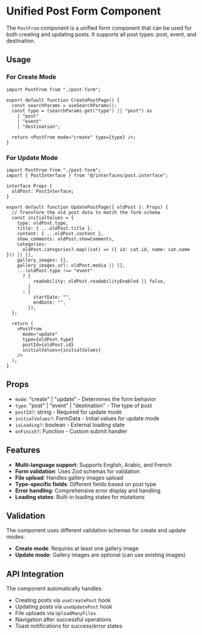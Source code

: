 # Unified Post Form Component

The `PostFrom` component is a unified form component that can be used for both creating and updating posts. It supports all post types: post, event, and destination.

## Usage

### For Create Mode

```tsx
import PostFrom from "./post-form";

export default function CreatePostPage() {
  const searchParams = useSearchParams();
  const type = (searchParams.get("type") || "post") as
    | "post"
    | "event"
    | "destination";

  return <PostFrom mode="create" type={type} />;
}
```

### For Update Mode

```tsx
import PostFrom from "./post-form";
import { PostInterface } from "@/interfaces/post.interface";

interface Props {
  oldPost: PostInterface;
}

export default function UpdatePostPage({ oldPost }: Props) {
  // Transform the old post data to match the form schema
  const initialValues = {
    type: oldPost.type,
    title: { ...oldPost.title },
    content: { ...oldPost.content },
    show_comments: oldPost.showComments,
    categories:
      oldPost.categories?.map((cat) => ({ id: cat.id, name: cat.name })) || [],
    gallery_images: [],
    gallery_images_url: oldPost.media || [],
    ...(oldPost.type !== "event"
      ? {
          readability: oldPost.readabilityEnabled || false,
        }
      : {
          startDate: "",
          endDate: "",
        }),
  };

  return (
    <PostFrom
      mode="update"
      type={oldPost.type}
      postId={oldPost.id}
      initialValues={initialValues}
    />
  );
}
```

## Props

- `mode`: "create" | "update" - Determines the form behavior
- `type`: "post" | "event" | "destination" - The type of post
- `postId?`: string - Required for update mode
- `initialValues?`: FormData - Initial values for update mode
- `isLoading?`: boolean - External loading state
- `onFinish?`: Function - Custom submit handler

## Features

- **Multi-language support**: Supports English, Arabic, and French
- **Form validation**: Uses Zod schemas for validation
- **File upload**: Handles gallery images upload
- **Type-specific fields**: Different fields based on post type
- **Error handling**: Comprehensive error display and handling
- **Loading states**: Built-in loading states for mutations

## Validation

The component uses different validation schemas for create and update modes:

- **Create mode**: Requires at least one gallery image
- **Update mode**: Gallery images are optional (can use existing images)

## API Integration

The component automatically handles:

- Creating posts via `useCreatePost` hook
- Updating posts via `useUpdatePost` hook
- File uploads via `UploadManyFiles`
- Navigation after successful operations
- Toast notifications for success/error states
